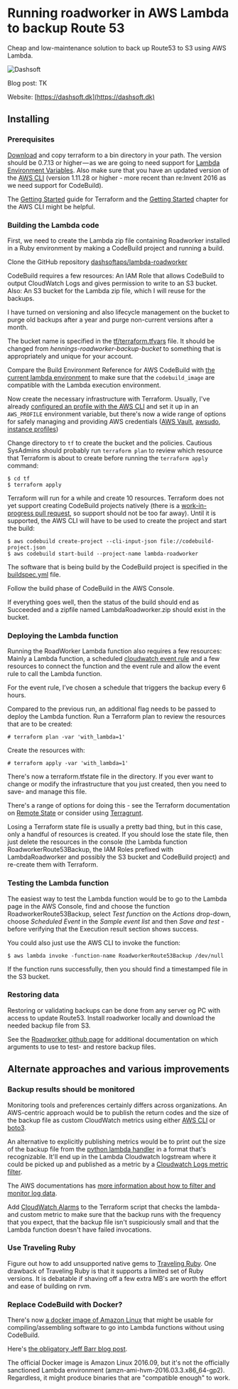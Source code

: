 # Running roadworker in AWS Lambda to backup Route 53

Cheap and low-maintenance solution to back up Route53 to S3 using AWS Lambda.

![Dashsoft](https://dashsoft.dk/static/images/logo.png "Dashsoft logo")

Blog post: TK

Website: [https://dashsoft.dk](https://dashsoft.dk)


## Installing

### Prerequisites

[Download](https://releases.hashicorp.com/terraform/) and copy terraform to a bin directory in your path. The version 
should be 0.7.13 or higher — as we are going to need support for 
[Lambda Environment Variables](https://aws.amazon.com/about-aws/whats-new/2016/11/aws-lambda-supports-environment-variables/).
Also make sure that you have an updated version of the [AWS CLI](https://aws.amazon.com/cli/) (version 1.11.28 or higher - 
more recent than re:Invent 2016 as we need support for CodeBuild).

The [Getting Started](https://www.terraform.io/intro/getting-started/install.html) guide for Terraform and the 
[Getting Started](http://docs.aws.amazon.com/cli/latest/userguide/cli-chap-welcome.html) chapter for the AWS CLI might be helpful.

### Building the Lambda code

First, we need to create the Lambda zip file containing Roadworker installed in a Ruby environment by making a
CodeBuild project and running a build.

Clone the GitHub repository [dashsoftaps/lambda-roadworker](https://github.com/dashsoftaps/lambda-roadworker)

CodeBuild requires a few resources: An IAM Role that allows CodeBuild to output CloudWatch Logs and gives permission 
to write to an S3 bucket. Also: An S3 bucket for the Lambda zip file, which I will reuse for the backups.

I have turned on versioning and also lifecycle management on the bucket to purge old backups after a year and purge
non-current versions after a month.

The bucket name is specified in the [tf/terraform.tfvars](../master/tf/terraform.tfvars) file. It should be changed from
_hennings-roadworker-backup-bucket_ to something that is appropriately and unique for your account.

Compare the Build Environment Reference for AWS CodeBuild with 
[the current lambda environment](http://docs.aws.amazon.com/lambda/latest/dg/current-supported-versions.html "Lambda 
Execution Environment and Available Libraries") to make sure that the
`codebuild_image` are compatible with the Lambda execution environment.

Now create the necessary infrastructure with Terraform. Usually, I've already 
[configured an profile with the AWS CLI](http://docs.aws.amazon.com/cli/latest/userguide/cli-chap-getting-started.html#cli-multiple-profiles) 
and set it up in an ```AWS_PROFILE``` environment variable, but there's now a wide range of options for safely managing
and providing AWS credentials ([AWS Vault](https://github.com/99designs/aws-vault), 
[awsudo](https://github.com/makethunder/awsudo), [instance 
profiles](http://docs.aws.amazon.com/AWSEC2/latest/UserGuide/iam-roles-for-amazon-ec2.html))

Change directory to `tf` to create the bucket and the policies. Cautious SysAdmins should probably run `terraform plan`
to review which resource that Terraform is about to create before running the `terraform apply` command:

```
$ cd tf
$ terraform apply
```

Terraform will run for a while and create 10 resources. Terraform does not yet support creating CodeBuild projects
natively (there is a [work-in-progress pull request](https://github.com/hashicorp/terraform/pull/10633), so support
should not be too far away). Until it is supported, the AWS CLI will have to be used to create the project and start
the build:

```
$ aws codebuild create-project --cli-input-json file://codebuild-project.json
$ aws codebuild start-build --project-name lambda-roadworker
```

The software that is being build by the CodeBuild project is specified in the [buildspec.yml](../master/buldspec.yml) file.

Follow the build phase of CodeBuild in the AWS Console.

If everything goes well, then the status of the build should end as Succeeded and a zipfile named LambdaRoadworker.zip
should exist in the bucket.

### Deploying the Lambda function

Running the RoadWorker Lambda function also requires a few resources: Mainly a Lambda function, a scheduled 
[cloudwatch event rule](https://www.terraform.io/docs/providers/aws/r/cloudwatch_event_rule.html) and a few resources
to connect the function and the event rule and allow the event rule to call the Lambda function.

For the event rule, I’ve chosen a schedule that triggers the backup every 6 hours.

Compared to the previous run, an additional flag needs to be passed to deploy the Lambda function. Run a Terraform plan
to review the resources that are to be created:

```
# terraform plan -var 'with_lambda=1'
```

Create the resources with:

```
# terraform apply -var 'with_lambda=1' 
```

There's now a terraform.tfstate file in the directory. If you ever want to change or modify the infrastructure that
you just created, then you need to save- and manage this file.

There's a range of options for doing this - see the Terraform documentation on
[Remote State](https://www.terraform.io/docs/state/remote/index.html) or consider using
[Terragrunt](https://blog.gruntwork.io/add-automatic-remote-state-locking-and-configuration-to-terraform-with-terragrunt-656a57565a4d).

Losing a Terraform state file is usually a pretty bad thing, but in this case, only a handful of resources is created. 
If you should lose the state file, then just delete the resources in the console (the Lambda function 
RoadworkerRoute53Backup, the IAM Roles prefixed with LambdaRoadworker and possibly the S3 bucket and CodeBuild 
project) and re-create them with Terraform.

### Testing the Lambda function

The easiest way to test the Lambda function would be to go to the Lambda page in the AWS Console, find and choose the
function RoadworkerRoute53Backup, select _Test function_ on the _Actions_ drop-down, choose _Scheduled Event_ in the
_Sample event list_ and then _Save and test_ - before verifying that the Execution result section shows success.

You could also just use the AWS CLI to invoke the function:

```
$ aws lambda invoke -function-name RoadworkerRoute53Backup /dev/null
```

If the function runs successfully, then you should find a timestamped file in the S3 bucket.

### Restoring data

Restoring or validating backups can be done from any server og PC with access to update Route53. Install roadworker
locally and download the needed backup file from S3. 

See the [Roadworker github page](https://github.com/winebarrel/roadworker) for additional documentation on which 
 arguments to use to test- and restore backup files.


## Alternate approaches and various improvements

### Backup results should be monitored

Monitoring tools and preferences certainly differs across organizations. An AWS-centric approach would be to publish 
the return codes and the size of the backup file as custom CloudWatch metrics using either 
[AWS CLI](http://docs.aws.amazon.com/cli/latest/reference/cloudwatch/put-metric-data.html) 
or [boto3](http://boto3.readthedocs.io/en/latest/reference/services/cloudwatch.html#CloudWatch.Client.put_metric_data).

An alternative to explicitly publishing metrics would be to print out the size of the backup file from the
[python lambda handler](../master/lambda_function.py) in a format that's recognizable. It'll end up in the
Lambda Cloudwatch logstream where it could be picked up and published as a metric by 
a [Cloudwatch Logs metric filter](https://www.terraform.io/docs/providers/aws/r/cloudwatch_log_metric_filter.html).

The AWS documentations has [more information about how to filter 
and monitor log data](http://docs.aws.amazon.com/AmazonCloudWatch/latest/logs/MonitoringLogData.html).

Add [CloudWatch Alarms](https://www.terraform.io/docs/providers/aws/r/cloudwatch_metric_alarm.html) to the Terraform
script that checks the lambda- and custom metric to make sure that the backup runs with the frequency that you expect, 
that the backup file isn't suspiciously small and that the Lambda function doesn't have failed invocations.

### Use Traveling Ruby

Figure out how to add unsupported native gems to [Traveling Ruby](http://phusion.github.io/traveling-ruby/). One drawback
of Traveling Ruby is that it supports a limited set of Ruby versions. It is debatable if shaving off a few extra MB's
are worth the effort and ease of building on rvm.

### Replace CodeBuild with Docker?

There's now [a docker image of Amazon Linux](https://hub.docker.com/_/amazonlinux/) that might be usable for 
compiling/assembling software to go into Lambda functions without using CodeBuild.

Here's [the obligatory Jeff Barr blog post](https://aws.amazon.com/blogs/aws/new-amazon-linux-container-image-for-cloud-and-on-premises-workloads/).

The official Docker image is Amazon Linux 2016.09, but it's not the officially sanctioned Lambda environment
(amzn-ami-hvm-2016.03.3.x86_64-gp2). Regardless, it might produce binaries that are "compatible enough" to work.
